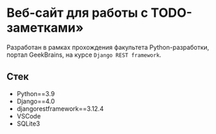 # Веб-сайт для работы с TODO-заметками»


Разработан в рамках прохождения факультета Python-разработки, портал GeekBrains, на курсе `Django REST framework`.

## Стек

* Python==3.9
* Django==4.0
* djangorestframework==3.12.4
* VSCode
* SQLite3

